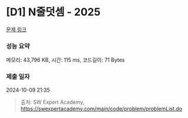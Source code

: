 # [D1] N줄덧셈 - 2025 

[문제 링크](https://swexpertacademy.com/main/code/problem/problemDetail.do?contestProbId=AV5QFZtaAscDFAUq) 

### 성능 요약

메모리: 43,796 KB, 시간: 115 ms, 코드길이: 71 Bytes

### 제출 일자

2024-10-09 21:35



> 출처: SW Expert Academy, https://swexpertacademy.com/main/code/problem/problemList.do